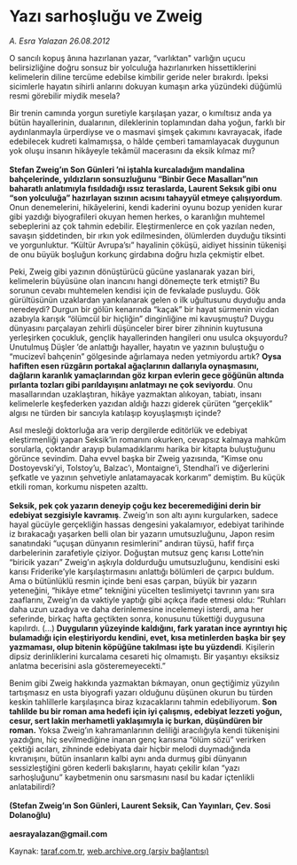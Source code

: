 # Yazı sarhoşluğu ve Zweig

*A. Esra Yalazan 26.08.2012*

<div class="yazi"><p>O sancılı kopuş ânına hazırlanan yazar, “varlıktan" varlığın uçucu belirsizliğine doğru sonsuz bir yolculuğa hazırlanırken hissettiklerini kelimelerin diline tercüme edebilse kimbilir geride neler bırakırdı. İpeksi sicimlerle hayatın sihirli anlarını dokuyan kumaşın arka yüzündeki düğümlü resmi görebilir miydik mesela?</p>
<p>Bir trenin camında yorgun suretiyle karşılaşan yazar, o kımıltısız anda ya bütün hayallerinin, dualarının, dileklerinin toplamından daha yoğun, farklı bir aydınlanmayla ürperdiyse ve o masmavi şimşek çakımını kavrayacak, ifade edebilecek kudreti kalmamışsa, o hâlde çemberi tamamlayacak duygunun yok oluşu insanın hikâyeyle tekâmül macerasını da eksik kılmaz mı?<br/><br/><strong>Stefan Zweig’ın Son Günleri ’ni iştahla kurcaladığım mandalina bahçelerinde, yıldızların sonsuzluğunu “Binbir Gece Masalları”nın baharatlı anlatımıyla fısıldadığı ıssız teraslarda, Laurent Seksık gibi onu “son yolculuğa” hazırlayan sızının acısını tahayyül etmeye çalışıyordum</strong>. Onun denemelerini, hikâyelerini, kendi kaderini oyunu bozup yeniden kurar gibi yazdığı biyografileri okuyan hemen herkes, o karanlığın muhtemel sebeplerini az çok tahmin edebilir. Eleştirmenlerce en çok yazılan neden, savaşın şiddetinden, bir ırkın yok edilmesinden, ölümlerden duyduğu tiksinti ve yorgunluktur. “Kültür Avrupa’sı” hayalinin çöküşü, aidiyet hissinin tükenişi de onu büyük boşluğun korkunç girdabına doğru hızla çekmiştir elbet.</p>
<p>Peki, Zweig gibi yazının dönüştürücü gücüne yaslanarak yazan biri, kelimelerin büyüsüne olan inancını hangi dönemeçte terk etmişti? Bu sorunun cevabı muhtemelen kendisi için de fevkalade pusluydu. Gök gürültüsünün uzaklardan yankılanarak gelen o ilk uğultusunu duyduğu anda neredeydi? Durgun bir gölün kenarında “kaçak” bir hayat sürmenin vicdan azabıyla karışık “ölümcül bir hiçliğin” dinginliğine mi kavuşmuştu? Duygu dünyasını parçalayan zehirli düşünceler birer birer zihninin kuytusuna yerleşirken çocukluk, gençlik hayallerinden hangileri onu usulca okşuyordu? Unutulmuş Düşler ’de anlattığı hayaller, hayatın ve yazının buluştuğu o “mucizevî bahçenin” gölgesinde ağırlamaya neden yetmiyordu artık? <strong>Oysa hafiften esen rüzgârın portakal ağaçlarının dallarıyla oynaşmasını, dağların karanlık yamaçlarından göz kırpan evlerin gece göğünün altında pırlanta tozları gibi parıldayışını anlatmayı ne çok seviyordu</strong>. Onu masallarından uzaklaştıran, hikâye yazmaktan alıkoyan, tabiatı, insanı kelimelerle keşfederken yazıdan aldığı hazzı giderek çürüten “gerçeklik” algısı ne türden bir sancıyla katılaşıp koyuşlaşmıştı içinde?</p>
<p>Asıl mesleği doktorluğa ara verip dergilerde editörlük ve edebiyat eleştirmenliği yapan Seksik’in romanını okurken, cevapsız kalmaya mahkûm sorularla, çoktandır arayıp bulamadıklarımı harika bir kitapta buluştuğunu görünce sevindim. Daha evvel başka bir Zweig yazısında, “Kimse onu Dostoyevski’yi, Tolstoy’u, Balzac’ı, Montaigne’i, Stendhal’i ve diğerlerini şefkatle ve yazının şehvetiyle anlatamayacak korkarım” demiştim. Bu küçük etkili roman, korkumu nispeten azalttı.<br/><br/><strong>Seksik, pek çok yazarın deneyip çoğu kez beceremediğini derin bir edebiyat sezgisiyle kavramış</strong>. Zweig’ın son altı ayını kurgularken, sadece hayal gücüyle gerçekliğin hassas dengesini yakalamıyor, edebiyat tarihinde iz bırakacağı yaşarken belli olan bir yazarın umutsuzluğunu, Japon resim sanatındaki “uçuşan dünyanın resimlerini” andıran tüysü, hafif fırça darbelerinin zarafetiyle çiziyor. Doğuştan mutsuz genç karısı Lotte’nin “biricik yazarı” Zweig’ın aşkıyla doldurduğu umutsuzluğunu, kendisini eski karısı Friderike’yle karşılaştırmasını anlattığı bölümleri de çarpıcı buldum. Ama o bütünlüklü resmin içinde beni esas çarpan, büyük bir yazarın yeteneğini, “hikâye etme” tekniğini yücelten teslimiyetçi tavrının yanı sıra zaaflarını, Zweig’ın da vaktiyle yaptığı gibi açıkça ifade etmesi oldu: “Ruhları daha uzun uzadıya ve daha derinlemesine incelemeyi isterdi, ama her seferinde, birkaç hafta geçtikten sonra, konusunu tükettiği duygusuna kapılırdı. (...) <strong>Duyguların yüzeyinde kaldığını, fark yaratan ince ayrıntıyı hiç bulamadığı için eleştiriyordu kendini, evet, kısa metinlerden başka bir şey yazmaması, olup bitenin köpüğüne takılması işte bu yüzdendi</strong>. Kişilerin dipsiz derinliklerini kurcalama cesareti hiç olmamıştı. Bir yaşantıyı eksiksiz anlatma becerisini asla gösteremeyecekti.”</p>
<p>Benim gibi Zweig hakkında yazmaktan bıkmayan, onun geçtiğimiz yüzyılın tartışmasız en usta biyografi yazarı olduğunu düşünen okurun bu türden keskin tahlillerle karşılaşınca biraz kızacaklarını tahmin edebiliyorum. <strong>Son tahlilde bu bir roman ama hedefi için iyi çalışmış, edebiyat lezzeti yoğun, cesur, sert lakin merhametli yaklaşımıyla iç burkan, düşündüren bir roman.</strong> Yoksa Zweig’ın kahramanlarının deliliği aracılığıyla kendi tükenişini yazdığını, hiç sevilmediğine inanan genç karısına “ölüm sözü” verirken çektiği acıları, zihninde edebiyata dair hiçbir melodi duymadığında kıvranışını, bütün insanların kalbi aynı anda durmuş gibi dünyanın sessizleştiğini gören kederli bakışlarını, hayatı çekilir kılan “yazı sarhoşluğunu” kaybetmenin onu sarsmasını nasıl bu kadar içtenlikli anlatabilirdi?<br/><br/><strong>(Stefan Zweig’ın Son Günleri, Laurent Seksik, Can Yayınları, Çev. Sosi Dolanoğlu)<br/><br/></strong><strong>aesrayalazan@gmail.com</strong></p>
</div>

Kaynak: [taraf.com.tr](http://www.taraf.com.tr/a-esra-yalazan/makale-yazi-sarhoslugu-ve-zweig.htm), [web.archive.org (arşiv bağlantısı)](http://web.archive.org/web/20131107103548/http://www.taraf.com.tr/a-esra-yalazan/makale-yazi-sarhoslugu-ve-zweig.htm)
